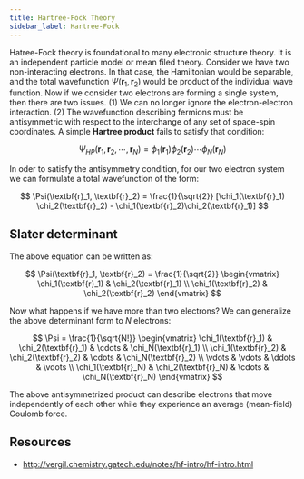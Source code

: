 ```yaml
---
title: Hartree-Fock Theory
sidebar_label: Hartree-Fock
---
```

Hatree-Fock theory is foundational to many electronic structure theory. It is an
independent particle model or mean filed theory. Consider we have two
non-interacting electrons. In that case, the Hamiltonian would be separable, and
the total wavefunction $\Psi(\textbf{r}_1, \textbf{r}_2)$ would be product of
the individual wave function. Now if we consider two electrons are forming a
single system, then there are two issues. (1) We can no longer ignore the
electron-electron interaction. (2) The wavefunction describing fermions must be
antisymmetric with respect to the interchange of any set of space-spin
coordinates. A simple **Hartree product** fails to satisfy that condition:

$$
\Psi_{HP}(\textbf{r}_1, \textbf{r}_2, \cdots, \textbf{r}_N) =
\phi_1(\textbf{r}_1) \phi_2(\textbf{r}_2) \cdots \phi_N(\textbf{r}_N)
$$

In oder to satisfy the antisymmetry condition, for our two electron system we
can formulate a total wavefunction of the form:

$$
\Psi(\textbf{r}_1, \textbf{r}_2) = \frac{1}{\sqrt{2}} [\chi_1(\textbf{r}_1)
\chi_2(\textbf{r}_2) - \chi_1(\textbf{r}_2)\chi_2(\textbf{r}_1)]
$$

## Slater determinant
The above equation can be written as:

$$
\Psi(\textbf{r}_1, \textbf{r}_2) = \frac{1}{\sqrt{2}}
\begin{vmatrix}
\chi_1(\textbf{r}_1) & \chi_2(\textbf{r}_1) \\
\chi_1(\textbf{r}_2) & \chi_2(\textbf{r}_2)
\end{vmatrix}
$$

Now what happens if we have more than two electrons? We can generalize the above
determinant form to $N$ electrons:

$$
\Psi = \frac{1}{\sqrt{N!}}
\begin{vmatrix}
\chi_1(\textbf{r}_1) & \chi_2(\textbf{r}_1) & \cdots & \chi_N(\textbf{r}_1) \\
\chi_1(\textbf{r}_2) & \chi_2(\textbf{r}_2) & \cdots & \chi_N(\textbf{r}_2) \\
\vdots & \vdots & \ddots & \vdots \\
\chi_1(\textbf{r}_N) & \chi_2(\textbf{r}_N) & \cdots & \chi_N(\textbf{r}_N)
\end{vmatrix}
$$

The above antisymmetrized product can describe electrons that move independently
of each other while they experience an average (mean-field) Coulomb force.

## Resources
- <http://vergil.chemistry.gatech.edu/notes/hf-intro/hf-intro.html>
